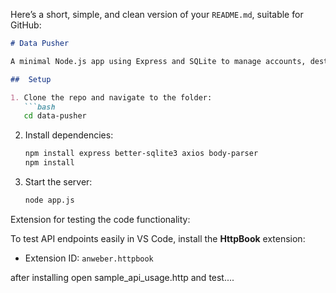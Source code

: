 Here’s a short, simple, and clean version of your `README.md`, suitable for GitHub:

````markdown
# Data Pusher

A minimal Node.js app using Express and SQLite to manage accounts, destinations, and data pushing.

##  Setup

1. Clone the repo and navigate to the folder:
   ```bash
   cd data-pusher
````

2. Install dependencies:

   ```bash
   npm install express better-sqlite3 axios body-parser
   npm install
   ```

3. Start the server:

   ```bash
   node app.js
   ```

Extension for testing the code functionality:

To test API endpoints easily in VS Code, install the **HttpBook** extension:

* Extension ID: `anweber.httpbook`

after installing open sample_api_usage.http and test....


